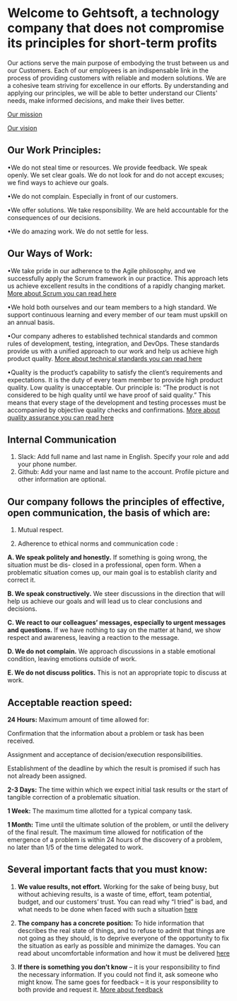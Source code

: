 # Welcome to Gehtsoft, a technology company that does not compromise its principles for short-term profits
Our actions serve the main purpose of embodying the trust between us and our Customers. Each of our employees is an indispensable link in the process of providing customers with reliable and modern solutions.
We are a cohesive team striving for excellence in our efforts. 
By understanding and applying our principles, we will be able to better understand our Clients' needs, make informed decisions, and make their lives better.

[Our mission](https://github.com/gehtsoft-usa/ManagementDocuments/blob/main/Vision/Mission.md)
>
[Our vision](https://github.com/gehtsoft-usa/ManagementDocuments/blob/main/Vision/gehtsoft2023.md)

## Our Work Principles:
•We do not steal time or resources. We provide feedback. We speak openly. We set clear goals. 
We do not look for and do not accept excuses; we find ways to achieve our goals.
>
•We do not complain. Especially in front of our customers.
>
•We offer solutions. We take responsibility. We are held accountable for the consequences of our 
decisions.
>
•We do amazing work. We do not settle for less.

## Our Ways of Work:
•We take pride in our adherence to the Agile philosophy, and we successfully apply the Scrum 
framework in our practice. This approach lets us achieve excellent results in the conditions of a 
rapidly changing market. [More about Scrum you can read here](https://github.com/gehtsoft-usa/ManagementDocuments/tree/main/ProcessStandards/ScrumArtifacts) 
>
•We hold both ourselves and our team members to a high standard. We support continuous 
learning and every member of our team must upskill on an annual basis.
>
•Our company adheres to established technical standards and common rules of development, 
testing, integration, and DevOps. These standards provide us with a unified approach to our 
work and help us achieve high product quality. [More about technical standards you can read here](https://github.com/gehtsoft-usa/ManagementDocuments/tree/main/TechnicalStandards)
>
•Quality is the product’s capability to satisfy the client’s requirements and expectations. It is the 
duty of every team member to provide high product quality. Low quality is unacceptable. Our 
principle is: “The product is not considered to be high quality until we have proof of said 
quality.” This means that every stage of the development and testing processes must be 
accompanied by objective quality checks and confirmations. [More about quality assurance you can read here](https://github.com/gehtsoft-usa/ManagementDocuments/blob/main/ProcessStandards/QualityAssurance.md) 

## Internal Communication
1. Slack: Add full name and last name in English. Specify your role and add your phone number.
2. Github: Add your name and last name to the account. Profile picture and other information 
are optional.

## Our company follows the principles of effective, open communication, the basis of which are: 
1. Mutual respect.
>
2. Adherence to ethical norms  and communication code :
>
**A. We speak politely and honestly.** If something is going wrong, the situation must be dis-
closed in a professional, open form. When a problematic situation comes up, our main 
goal is to establish clarity and correct it.
>
**B. We speak constructively.** We steer discussions in the direction that will help us achieve 
our goals and will lead us to clear conclusions and decisions.  
>
**C. We react to our colleagues’ messages, especially to urgent messages and questions.** If 
we have nothing to say on the matter at hand, we show respect and awareness, leaving a 
reaction to the message.
>
**D. We do not complain.** We approach discussions in a stable emotional condition, leaving 
emotions outside of work.
>
**E. We do not discuss politics.** This is not an appropriate topic to discuss at work. 

## Acceptable reaction speed:
**24 Hours:** Maximum amount of time allowed for:
>
Confirmation that the information about a problem or task has been received.
>
Assignment and acceptance of decision/execution responsibilities.
>
Establishment of the deadline by which the result is promised if such has not already 
been assigned.
>
**2-3 Days:** The time within which we expect initial task results or the start of tangible correction of a problematic situation.
>
**1 Week:** The maximum time allotted for a typical company task.
>
**1 Month:** Time until the ultimate solution of the problem, or until the delivery of the final result.
The maximum time allowed for notification of the emergence of a problem is within 24 hours of the
discovery of a problem, no later than 1/5 of the time delegated to work.

## Several important facts that you must know:
1. **We value results, not effort.** Working for the sake of being busy, but without achieving results, 
is a waste of time, effort, team potential, budget, and our customers’ trust. You can read why
“I tried” is bad, and what needs to be done when faced with such a situation [here](https://github.com/gehtsoft-usa/ManagementDocuments/blob/main/Behavior/WhyITriedIsBad.md)
>
2. **The company has a concrete position:** To hide information that describes the real state of 
things, and to refuse to admit that things are not going as they should, is to deprive everyone
of the opportunity to fix the situation as early as possible and minimize the damages.  You can 
read about uncomfortable information and how it must be delivered [here](https://github.com/gehtsoft-usa/ManagementDocuments/blob/main/Behavior/Whistleblowing.md)
>
3. **If there is something you don’t know** – it is your responsibility to find the necessary information. If you could not find it, ask someone who might know. The same goes for feedback 
– it is your responsibility to both provide and request it. [More about feedback](https://github.com/gehtsoft-usa/ManagementDocuments/blob/main/Behavior/Feedback.md) 
